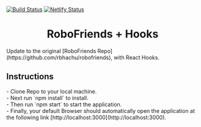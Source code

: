 [![Build Status](https://travis-ci.org/gelstudios/gitfiti.svg?branch=master)](https://travis-ci.org/gelstudios/gitfiti) [![Netlify Status](https://api.netlify.com/api/v1/badges/fd0488e1-a9bd-4a33-8aee-d3b31954f1a9/deploy-status)](https://app.netlify.com/sites/rbhachu-robofriends/deploys)

<h1 align="center">RoboFriends + Hooks</h1>
<p>Update to the original [RoboFriends Repo](https://github.com/rbhachu/robofriends), with React Hooks.</p>

## Instructions
<p>
  - Clone Repo to your local machine.<br>
  - Next run `npm install` to install.<br>
  - Then run `npm start` to start the application.<br>
  - Finally, your default Browser should automatically open the application at the following link [http://localhost:3000](http://localhost:3000).
</p>